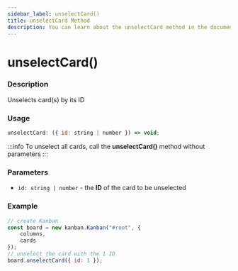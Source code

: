 ```yaml
---
sidebar_label: unselectCard()
title: unselectCard Method
description: You can learn about the unselectCard method in the documentation of the DHTMLX JavaScript Kanban library. Browse developer guides and API reference, try out code examples and live demos, and download a free 30-day evaluation version of DHTMLX Kanban.
---
```


# unselectCard()

### Description

Unselects card(s) by its ID

### Usage

```js
unselectCard: ({ id: string | number }) => void;
```

:::info
To unselect all cards, call the **unselectCard()** method without parameters
:::

### Parameters

- `id: string | number` - the **ID** of the card to be unselected

### Example

```jsx {7}
// create Kanban
const board = new kanban.Kanban("#root", {
	columns,
	cards
});
// unselect the card with the 1 ID
board.unselectCard({ id: 1 });
```
